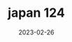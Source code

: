 ---
weight: 124
images: 
- /images/Japan/DSCF9983-2.jpg
title: japan 124
date: 2023-02-26
tags:
- japan
---